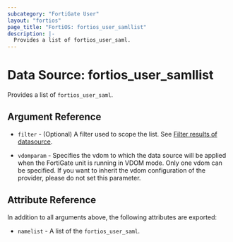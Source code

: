 ```yaml
---
subcategory: "FortiGate User"
layout: "fortios"
page_title: "FortiOS: fortios_user_samllist"
description: |-
  Provides a list of fortios_user_saml.
---
```


# Data Source: fortios_user_samllist
Provides a list of `fortios_user_saml`.

## Argument Reference

* `filter` - (Optional) A filter used to scope the list. See [Filter results of datasource](https://registry.terraform.io/providers/fortinetdev/fortios/latest/docs/guides/fgt_filter).

* `vdomparam` - Specifies the vdom to which the data source will be applied when the FortiGate unit is running in VDOM mode. Only one vdom can be specified. If you want to inherit the vdom configuration of the provider, please do not set this parameter.

## Attribute Reference

In addition to all arguments above, the following attributes are exported:

* `namelist` -  A list of the `fortios_user_saml`.
